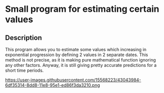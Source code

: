 # Small program for estimating certain values

## Description
This program allows you to estimate some values which increasing in exponential progression by defining 2 values in 2 separate dates. This method is not precise, as it is making pure mathematical function ignoring any other factors. Anyway, it is still giving pretty accurate predictions for a short time periods.

https://user-images.githubusercontent.com/15568223/43043984-6df35314-8dd8-11e8-95e1-ed86f3da3210.png
